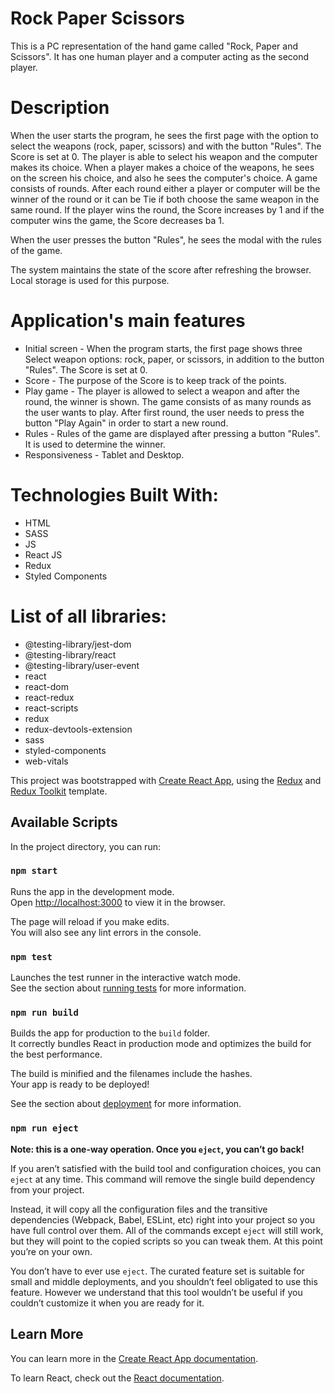 # Rock Paper Scissors

This is a PC representation of the hand game called "Rock, Paper and Scissors". It has one human player and a computer acting as the second player.

# Description

When the user starts the program, he sees the first page with the option to select the weapons (rock, paper, scissors) and with the button "Rules". The Score is set at 0. The player is able to select his weapon and the computer makes its choice. When a player makes a choice of the weapons, he sees on the screen his choice, and also he sees the computer's choice. A game consists of rounds. After each round either a player or computer will be the winner of the round or it can be Tie if both choose the same weapon in the same round. If the player wins the round, the Score increases by 1 and if the computer wins the game, the Score decreases ba 1.

When the user presses the button "Rules", he sees the modal with the rules of the game.

The system maintains the state of the score after refreshing the browser. Local storage is used for this purpose.

# Application's main features

- Initial screen - When the program starts, the first page shows three Select weapon options: rock, paper, or scissors, in addition to the button "Rules". The Score is set at 0.
- Score - The purpose of the Score is to keep track of the points.
- Play game - The player is allowed to select a weapon and after the round, the winner is shown. The game consists of as many rounds as the user wants to play. After first round, the user needs to press the button "Play Again" in order to start a new round.
- Rules - Rules of the game are displayed after pressing a button "Rules". It is used to determine the winner.
- Responsiveness - Tablet and Desktop.

# Technologies Built With:

- HTML
- SASS
- JS
- React JS
- Redux
- Styled Components

# List of all libraries: 

- @testing-library/jest-dom
- @testing-library/react
- @testing-library/user-event
- react
- react-dom
- react-redux
- react-scripts
- redux
- redux-devtools-extension
- sass
- styled-components
- web-vitals

This project was bootstrapped with [Create React App](https://github.com/facebook/create-react-app), using the [Redux](https://redux.js.org/) and [Redux Toolkit](https://redux-toolkit.js.org/) template.

## Available Scripts

In the project directory, you can run:

### `npm start`

Runs the app in the development mode.<br />
Open [http://localhost:3000](http://localhost:3000) to view it in the browser.

The page will reload if you make edits.<br />
You will also see any lint errors in the console.

### `npm test`

Launches the test runner in the interactive watch mode.<br />
See the section about [running tests](https://facebook.github.io/create-react-app/docs/running-tests) for more information.

### `npm run build`

Builds the app for production to the `build` folder.<br />
It correctly bundles React in production mode and optimizes the build for the best performance.

The build is minified and the filenames include the hashes.<br />
Your app is ready to be deployed!

See the section about [deployment](https://facebook.github.io/create-react-app/docs/deployment) for more information.

### `npm run eject`

**Note: this is a one-way operation. Once you `eject`, you can’t go back!**

If you aren’t satisfied with the build tool and configuration choices, you can `eject` at any time. This command will remove the single build dependency from your project.

Instead, it will copy all the configuration files and the transitive dependencies (Webpack, Babel, ESLint, etc) right into your project so you have full control over them. All of the commands except `eject` will still work, but they will point to the copied scripts so you can tweak them. At this point you’re on your own.

You don’t have to ever use `eject`. The curated feature set is suitable for small and middle deployments, and you shouldn’t feel obligated to use this feature. However we understand that this tool wouldn’t be useful if you couldn’t customize it when you are ready for it.

## Learn More

You can learn more in the [Create React App documentation](https://facebook.github.io/create-react-app/docs/getting-started).

To learn React, check out the [React documentation](https://reactjs.org/).
